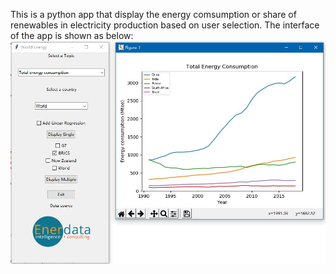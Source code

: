 This is a python app that display the energy comsumption or share of renewables in electricity production based on user selection.
The interface of the app is shown as below:
![alt text](../images/python-ui.JPG)
